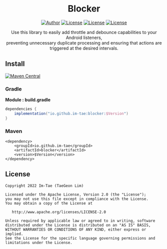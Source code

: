 <h1 align="center">Blocker</h1>

<p align="center">
  <a href="https://github.com/Im-Tae"><img alt="Author" src="https://img.shields.io/badge/author-Im--Tae-red.svg"/></a>
  <a href="https://opensource.org/licenses/Apache-2.0"><img alt="License" src="https://img.shields.io/badge/License-Apache%202.0-blue.svg"/></a>
  <a href="https://github.com/Im-Tae/Blocker/actions"><img alt="License" src="https://github.com/Im-Tae/Blocker/actions/workflows/ci.yml/badge.svg"/></a>
  <a href="https://im-tae.github.io/Blocker/"><img alt="License" src="https://img.shields.io/static/v1?label=Dokka&message=Blocker&color=000000&logo=kotlin"/></a>
</p>
<p align="center">  
Use this library to easily add throttle and debounce capabilities to your Android listeners,</br> preventing unnecessary duplicate processing and ensuring that actions are triggered at the desired intervals.</p>




## Install

[![Maven Central](https://img.shields.io/maven-central/v/io.github.im-tae/blocker.svg?label=Maven%20Central)](https://search.maven.org/search?q=io.github.im-tae%2C+blocker)

### Gradle

**Module : build.gradle**

```gradle
dependencies {
    implementation("io.github.im-tae:blocker:$Version")
}
```



### Maven

```maven
<dependency>
    <groupId>io.github.im-tae</groupId>
    <artifactId>blocker</artifactId>
    <version>$Version</version>
</dependency>
```



## License

```
Copyright 2022 Im-Tae (TaeGeon Lim)

Licensed under the Apache License, Version 2.0 (the "License");
you may not use this file except in compliance with the License.
You may obtain a copy of the License at

   http://www.apache.org/licenses/LICENSE-2.0

Unless required by applicable law or agreed to in writing, software
distributed under the License is distributed on an "AS IS" BASIS,
WITHOUT WARRANTIES OR CONDITIONS OF ANY KIND, either express or implied.
See the License for the specific language governing permissions and
limitations under the License.
```

